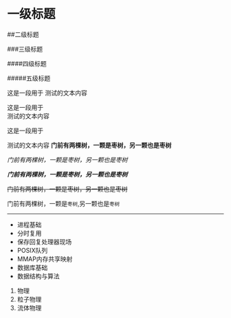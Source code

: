 # 一级标题

##二级标题

###三级标题

####四级标题

#####五级标题

这是一段用于
测试的文本内容

这是一段用于<br>测试的文本内容

这是一段用于

测试的文本内容
**门前有两棵树，一颗是枣树，另一颗也是枣树**

*门前有两棵树，一颗是枣树，另一颗也是枣树*

***门前有两棵树，一颗是枣树，另一颗也是枣树***

~~门前有两棵树，一颗是枣树，另一颗也是枣树~~

门前有两棵树，一颗是`枣树`,另一颗也是`枣树`

*****
* 进程基础
 * 分时复用
 * 保存回复处理器现场
  * POSIX队列
  * MMAP内存共享映射
* 数据库基础
* 数据结构与算法

1. 物理
 1. 粒子物理
 2. 流体物理
